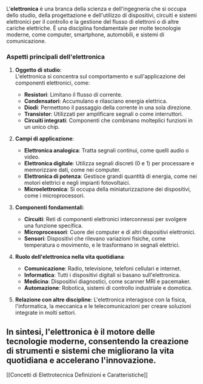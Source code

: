 L'**elettronica** è una branca della scienza e dell'ingegneria che si occupa dello studio, della progettazione e dell'utilizzo di dispositivi, circuiti e sistemi elettronici per il controllo e la gestione del flusso di elettroni o di altre cariche elettriche. È una disciplina fondamentale per molte tecnologie moderne, come computer, smartphone, automobili, e sistemi di comunicazione.

### **Aspetti principali dell'elettronica**

1. **Oggetto di studio**:  
    L'elettronica si concentra sul comportamento e sull'applicazione dei componenti elettronici, come:
    
    - **Resistori**: Limitano il flusso di corrente.
    - **Condensatori**: Accumulano e rilasciano energia elettrica.
    - **Diodi**: Permettono il passaggio della corrente in una sola direzione.
    - **Transistor**: Utilizzati per amplificare segnali o come interruttori.
    - **Circuiti integrati**: Componenti che combinano molteplici funzioni in un unico chip.
2. **Campi di applicazione**:
    
    - **Elettronica analogica**: Tratta segnali continui, come quelli audio o video.
    - **Elettronica digitale**: Utilizza segnali discreti (0 e 1) per processare e memorizzare dati, come nei computer.
    - **Elettronica di potenza**: Gestisce grandi quantità di energia, come nei motori elettrici e negli impianti fotovoltaici.
    - **Microelettronica**: Si occupa della miniaturizzazione dei dispositivi, come i microprocessori.
3. **Componenti fondamentali**:
    
    - **Circuiti**: Reti di componenti elettronici interconnessi per svolgere una funzione specifica.
    - **Microprocessori**: Cuore dei computer e di altri dispositivi elettronici.
    - **Sensori**: Dispositivi che rilevano variazioni fisiche, come temperatura o movimento, e le trasformano in segnali elettrici.
4. **Ruolo dell'elettronica nella vita quotidiana**:
    
    - **Comunicazione**: Radio, televisione, telefoni cellulari e internet.
    - **Informatica**: Tutti i dispositivi digitali si basano sull'elettronica.
    - **Medicina**: Dispositivi diagnostici, come scanner MRI e pacemaker.
    - **Automazione**: Robotica, sistemi di controllo industriale e domotica.
5. **Relazione con altre discipline**: L'elettronica interagisce con la fisica, l'informatica, la meccanica e le telecomunicazioni per creare soluzioni integrate in molti settori.
    

In sintesi, l'elettronica è il motore delle tecnologie moderne, consentendo la creazione di strumenti e sistemi che migliorano la vita quotidiana e accelerano l'innovazione.
---

[[Concetti di Elettrotecnica Definizioni e Caratteristiche]]